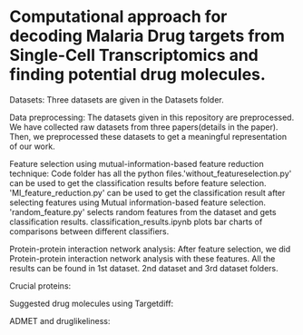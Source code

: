 # Computational approach for decoding Malaria Drug targets from Single-Cell Transcriptomics and finding potential drug molecules.

Datasets: Three datasets are given in the Datasets folder. 

Data preprocessing: The datasets given in this repository are preprocessed. We have collected raw datasets from three papers(details in the paper). Then, we preprocessed these datasets to get a meaningful representation of our work.

Feature selection using mutual-information-based feature reduction technique:  Code folder has all the python files.'without_featureselection.py' can be used to get the classification results before feature selection. 'MI_feature_reduction.py' can be used to get the classification result after selecting features using Mutual information-based feature selection. 'random_feature.py' selects random features from the dataset and gets classification results. classification_results.ipynb plots bar charts of comparisons between different classifiers. 

Protein-protein interaction network analysis: After feature selection, we did Protein-protein interaction network analysis with these features. All the results can be found in 1st dataset. 2nd dataset and 3rd dataset folders.

Crucial proteins:

Suggested drug molecules using Targetdiff:

ADMET and druglikeliness:



